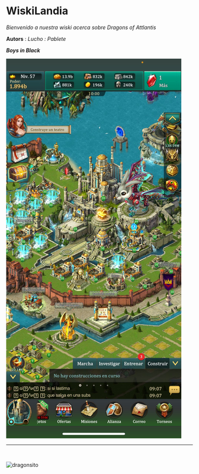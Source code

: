 # WiskiLandia

_Bienvenido a nuestra wiski acerca sobre Dragons of Attlantis_

**Autors** : _Lucho : Pablete_

**_Boys in Black_**

![Dragons](./img/dragons.jpeg)

<hr/>
<br>

![dragonsito](https://i.pinimg.com/originals/6f/ca/33/6fca33a6441804dde5c0ec3bda480075.gif)